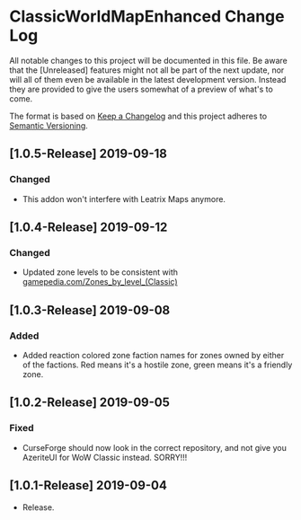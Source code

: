 # ClassicWorldMapEnhanced Change Log
All notable changes to this project will be documented in this file. Be aware that the [Unreleased] features might not all be part of the next update, nor will all of them even be available in the latest development version. Instead they are provided to give the users somewhat of a preview of what's to come. 

The format is based on [Keep a Changelog](http://keepachangelog.com/) 
and this project adheres to [Semantic Versioning](http://semver.org/).

## [1.0.5-Release] 2019-09-18
### Changed
- This addon won't interfere with Leatrix Maps anymore.  

## [1.0.4-Release] 2019-09-12
### Changed
- Updated zone levels to be consistent with [gamepedia.com/Zones_by_level_(Classic)](https://wow.gamepedia.com/Zones_by_level_(Classic))

## [1.0.3-Release] 2019-09-08
### Added
- Added reaction colored zone faction names for zones owned by either of the factions. Red means it's a hostile zone, green means it's a friendly zone.

## [1.0.2-Release] 2019-09-05
### Fixed
- CurseForge should now look in the correct repository, and not give you AzeriteUI for WoW Classic instead. SORRY!!!

## [1.0.1-Release] 2019-09-04
- Release.

